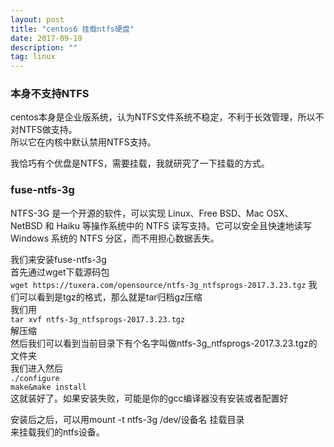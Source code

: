 ```yaml
---
layout: post
title: "centos6 挂载ntfs硬盘"
date: 2017-09-19 
description: ""
tag: linux 
---  
```


### 本身不支持NTFS
centos本身是企业版系统，认为NTFS文件系统不稳定，不利于长效管理，所以不对NTFS做支持。    
所以它在内核中默认禁用NTFS支持。

我恰巧有个优盘是NTFS，需要挂载，我就研究了一下挂载的方式。

### fuse-ntfs-3g
NTFS-3G 是一个开源的软件，可以实现 Linux、Free BSD、Mac OSX、NetBSD 和 Haiku 等操作系统中的 NTFS 读写支持。它可以安全且快速地读写 Windows 系统的 NTFS 分区，而不用担心数据丢失。

我们来安装fuse-ntfs-3g    
首先通过wget下载源码包     
`wget https://tuxera.com/opensource/ntfs-3g_ntfsprogs-2017.3.23.tgz`
我们可以看到是tgz的格式，那么就是tar归档gz压缩    
我们用     
`tar xvf ntfs-3g_ntfsprogs-2017.3.23.tgz`    
解压缩    
然后我们可以看到当前目录下有个名字叫做ntfs-3g_ntfsprogs-2017.3.23.tgz的文件夹     
我们进入然后     
`./configure`    
`make&make install`     
这就装好了。如果安装失败，可能是你的gcc编译器没有安装或者配置好	     
 
安装后之后，可以用mount -t ntfs-3g /dev/设备名  挂载目录      
来挂载我们的ntfs设备。     